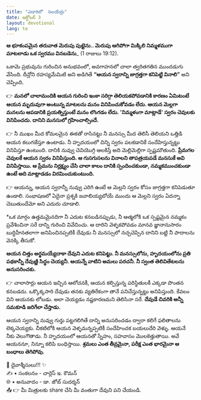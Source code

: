 ```yaml
---
title: "ఎడారిలో  సెలయేర్లు"
date: అక్టోబర్ 3
layout: devotional
lang: te
---
```


**ఆ భూకంపమైన తరువాత మెరుపు పుట్టెను.. మెరుపు ఆగిపోగా మిక్కిలి నిమ్మళముగా మాటలాడు ఒక స్వరము వినబడెను**_ (1 రాజులు 19:12). 

ఒకామె ప్రభువును గురించిన అనుభవంలో, అవగాహనలో చాలా త్వరితగతిన ముందడుగు వేసింది. దీన్లోని రహస్యమేమిటి అని అడిగితే **“ఆయన స్వరాన్ని జాగ్రత్తగా కనిపెట్టి వినాలి”** అని చెప్పింది.

👉 **మనలో చాలామందికి ఆయన గురించి ఇంకా సరిగ్గా తెలియకపోవడానికి కారణం ఏమిటంటే ఆయన మృదువుగా అంటున్న మాటలను మనం వినిపించుకోవడం లేదు. ఆయన మెల్లగా మనలను ఆపడానికి ప్రయత్నిస్తుంటే మనం లొంగడం లేదు. 'నిమ్మళంగా మాట్లాడే' స్వరం చెవులకు వినిపించదు. దానిని మనసులో గ్రహించాల్సిందే.**

👉 నీ ముఖం మీద కోమలమైన ఈకతో రాసినట్టు నీ మనస్సు మీద తెలిసీ తెలియని ఒత్తిడి ఆయన కలుగజేస్తూ ఉంటాడు. నీ హృదయంలో చిన్ని స్వరం పలకడానికే సందేహిస్తున్నట్టు వినిపిస్తూ ఉంటుంది. దానికి నువ్వు చెవియొగ్గి ఆలకిస్తే అది మెల్లిమెల్లిగా స్పష్టమౌతుంది. **ప్రేమగల చెవులకే ఆయన స్వరం వినిపిస్తుంది. ఆ గుసగుసలను వినాలని తాపత్రయపడే మనసుకే అవి వినిపిస్తాయి. ఆ ప్రేమను నిర్లక్ష్యం చేసి చాలా కాలం దానికి స్పందించకుండా, నమ్మకముంచకుండా ఉంటే అది మాట్లాడడం విరమించుకుంటుంది.**

👉 ఆయన్ను, ఆయన స్వరాన్నీ నువ్వు ఎరిగి ఉంటే ఆ మెల్లని స్వరం కోసం జాగ్రత్తగా కనిపెడుతూ ఉండాలి. సంభాషణలో ఏదైనా ప్రశ్నకి జవాబియ్యబోయే ముందు ఆ మెల్లని స్వరం ఏదన్నా చెబుతుందేమో అని ఎదురు చూడాలి.

*ఒక మార్గం ఉత్తమమైనదిగా నీ ఎదుట కనబడినప్పుడు, నీ ఆత్మలోకి ఒక స్పష్టమైన నమ్మకం ప్రవేశించినా సరే దాన్ని గురించి వివేచించు. ఆ దారిని వెళ్ళకపోవడం మానవ జ్ఞానానుసారం బుద్ధిహీనతలాగా అనిపించినప్పటికీ దేవుడు నీ మనస్సులో నచ్చచెప్పిన దానిని బట్టి నీ పాదాలను వెనక్కి తీసుకో.

**ఆయన చిత్తం అర్థమయ్యేదాకా దేవుని ఎదుట కనిపెట్టు. నీ మనస్సులోను, హృదయంలోను ప్రతి పథకాన్నీ దేవుణ్ణి సిద్ధం చెయ్యనీ. ఆయన్నే వాటిని అమలు పరచనీ. నీ స్వంత తెలివితేటలను అనుసరించకు.**

👉 చాలాసార్లు ఆయన ఇచ్చిన ఆలోచనకీ, ఆయన కల్పిస్తున్న పరిస్థితులకీ ఎక్కడా పొంతన కనబడదు. ఒక్కొక్కసారి దేవుడు తనకు వ్యతిరేకంగా తానే పనిచేస్తున్నట్టు అనిపిస్తుంది. కేవలం విని ఆయనకు లోబడు. అలా చెయ్యడం నష్టకారణమని తెలిసినా సరే. **దేవుడే చివరికి అన్నీ సమకూడి జరిగేలా చేస్తాడు.**

ఆయన స్వరాన్ని నువ్వు గుర్తు పట్టగలిగితే దాన్ని అనుసరించడం ద్వారా కలిగే ఫలితాలను లెక్కచెయ్యకు. చీకటిలోకి ఆయన వెళ్ళమన్నప్పటికీ సందేహించక బయలుదేరి వెళ్ళు. ఆయనే నీకు వెలుగౌతాడు. నీ హృదయంలో ఆయనతో స్నేహం, సహవాసం మొలకెత్తుతాయి. అవే ఆయననూ, నిన్నూ కలిపి బంధిస్తాయి. **శ్రమలు ఎంత తీవ్రమైనా, పరీక్ష ఎంత భారమైనా ఆ బంధాలు తెగిపోవు.**

<div class="blessing">🙏 <span class="bless-text">దైవాశ్శీసులు!!!</span> ✨</div>

<div class="credit">✍️ <span class="credit-text">▪ సంకలనం - చార్లెస్ ఇ. కౌమన్</span></div>
<div class="credit">🌐 <span class="credit-text">▪ అనువాదం - డా. జోబ్ సుదర్శన్</span></div>


<div class="share">📤 👉 <span class="share-text">మీ మిత్రులకు share చేసి మీ వంతుగా దేవుని పని చేయండి.</span></div>
